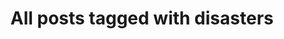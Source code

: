 ---
layout: tag
title: "All posts tagged with disasters"
permalink: /weblog/tags/disasters/
taxonomy: disasters
---